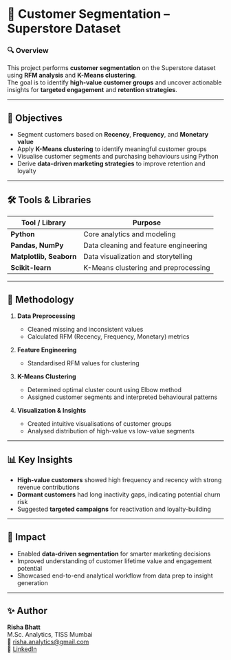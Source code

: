 # 🎯 Customer Segmentation – Superstore Dataset

### 🔍 Overview
This project performs **customer segmentation** on the Superstore dataset using **RFM analysis** and **K-Means clustering**.  
The goal is to identify **high-value customer groups** and uncover actionable insights for **targeted engagement** and **retention strategies**.

---

## 🧠 Objectives
- Segment customers based on **Recency**, **Frequency**, and **Monetary value**  
- Apply **K-Means clustering** to identify meaningful customer groups  
- Visualise customer segments and purchasing behaviours using Python  
- Derive **data-driven marketing strategies** to improve retention and loyalty  

---

## 🛠️ Tools & Libraries
| Tool / Library | Purpose |
|----------------|----------|
| **Python** | Core analytics and modeling |
| **Pandas, NumPy** | Data cleaning and feature engineering |
| **Matplotlib, Seaborn** | Data visualization and storytelling |
| **Scikit-learn** | K-Means clustering and preprocessing |

---

## 🔬 Methodology
1. **Data Preprocessing**  
   - Cleaned missing and inconsistent values  
   - Calculated RFM (Recency, Frequency, Monetary) metrics  

2. **Feature Engineering**  
   - Standardised RFM values for clustering  

3. **K-Means Clustering**  
   - Determined optimal cluster count using Elbow method  
   - Assigned customer segments and interpreted behavioural patterns  

4. **Visualization & Insights**  
   - Created intuitive visualisations of customer groups  
   - Analysed distribution of high-value vs low-value segments  

---

## 📊 Key Insights
- **High-value customers** showed high frequency and recency with strong revenue contributions  
- **Dormant customers** had long inactivity gaps, indicating potential churn risk  
- Suggested **targeted campaigns** for reactivation and loyalty-building  

---

## 🚀 Impact
- Enabled **data-driven segmentation** for smarter marketing decisions  
- Improved understanding of customer lifetime value and engagement potential  
- Showcased end-to-end analytical workflow from data prep to insight generation  

---

## ✨ Author
**Risha Bhatt**  
M.Sc. Analytics, TISS Mumbai  
📧 risha.analytics@gmail.com  
💼 [LinkedIn](https://www.linkedin.com/in/risha-analytics/)


